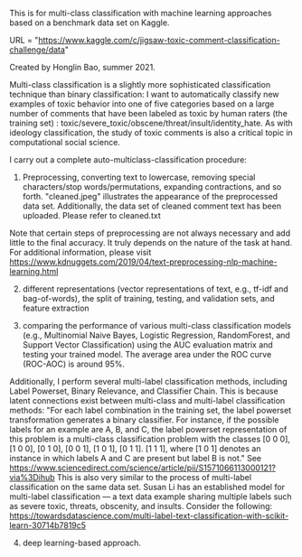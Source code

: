 This is for multi-class classification with machine learning approaches based on a benchmark data set on Kaggle.  

URL = "https://www.kaggle.com/c/jigsaw-toxic-comment-classification-challenge/data"

Created by Honglin Bao, summer 2021. 

Multi-class classification is a slightly more sophisticated classification technique than binary classification:
I want to automatically classify new examples of toxic behavior into one of five categories based on a large number of comments that have been labeled as toxic by human raters (the training set)
: toxic/severe_toxic/obscene/threat/insult/identity_hate.
As with ideology classification, the study of toxic comments is also a critical topic in computational social science.

I carry out a complete auto-multiclass-classification procedure:

1. Preprocessing,
converting text to lowercase, 
removing special characters/stop words/permutations, expanding contractions, and so forth. 
"cleaned.jpeg" illustrates the appearance of the preprocessed data set.
Additionally, the data set of cleaned comment text has been uploaded. Please refer to cleaned.txt


Note that certain steps of preprocessing are not always necessary and add little to the final accuracy. 
It truly depends on the nature of the task at hand. 
For additional information, please visit https://www.kdnuggets.com/2019/04/text-preprocessing-nlp-machine-learning.html

2. different representations (vector representations of text, e.g., tf-idf and bag-of-words), the split of training, testing, and validation sets, and feature extraction

3. comparing the performance of various multi-class classification models (e.g., Multinomial Naive Bayes, Logistic Regression, RandomForest, and Support Vector Classification) using the AUC evaluation matrix and testing your trained model. The average area under the ROC curve (ROC-AOC) is around 95%.

Additionally, I perform several multi-label classification methods, including Label Powerset, Binary Relevance, and Classifier Chain. This is because latent connections exist between multi-class and multi-label classification methods: "For each label combination in the training set, the label powerset transformation generates a binary classifier. For instance, if the possible labels for an example are A, B, and C, the label powerset representation of this problem is a multi-class classification problem with the classes [0 0 0], [1 0 0], [0 1 0], [0 0 1], [1 0 1], [0 1 1]. [1 1 1], where [1 0 1] denotes an instance in which labels A and C are present but label B is not." See https://www.sciencedirect.com/science/article/pii/S1571066113000121?via%3Dihub This is also very similar to the process of multi-label classification on the same data set. Susan Li has an established model for multi-label classification — a text data example sharing multiple labels such as severe toxic, threats, obscenity, and insults. Consider the following: https://towardsdatascience.com/multi-label-text-classification-with-scikit-learn-30714b7819c5

4. deep learning-based approach.
